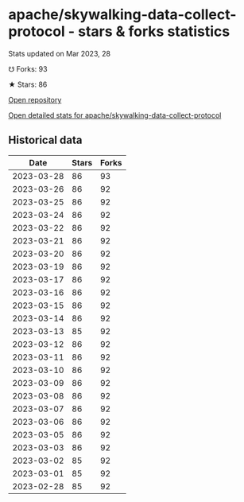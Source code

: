 # apache/skywalking-data-collect-protocol - stars & forks statistics

Stats updated on Mar 2023, 28

☋ Forks: 93

★ Stars: 86

[Open repository](https://github.com/apache/skywalking-data-collect-protocol)

[Open detailed stats for apache/skywalking-data-collect-protocol](https://reviewgithub.com/rep/apache/skywalking-data-collect-protocol)

## Historical data
| Date | Stars | Forks |
|------|-------|-------|
| 2023-03-28 | 86 | 93 | 
| 2023-03-26 | 86 | 92 | 
| 2023-03-25 | 86 | 92 | 
| 2023-03-24 | 86 | 92 | 
| 2023-03-22 | 86 | 92 | 
| 2023-03-21 | 86 | 92 | 
| 2023-03-20 | 86 | 92 | 
| 2023-03-19 | 86 | 92 | 
| 2023-03-17 | 86 | 92 | 
| 2023-03-16 | 86 | 92 | 
| 2023-03-15 | 86 | 92 | 
| 2023-03-14 | 86 | 92 | 
| 2023-03-13 | 85 | 92 | 
| 2023-03-12 | 86 | 92 | 
| 2023-03-11 | 86 | 92 | 
| 2023-03-10 | 86 | 92 | 
| 2023-03-09 | 86 | 92 | 
| 2023-03-08 | 86 | 92 | 
| 2023-03-07 | 86 | 92 | 
| 2023-03-06 | 86 | 92 | 
| 2023-03-05 | 86 | 92 | 
| 2023-03-03 | 86 | 92 | 
| 2023-03-02 | 85 | 92 | 
| 2023-03-01 | 85 | 92 | 
| 2023-02-28 | 85 | 92 | 

